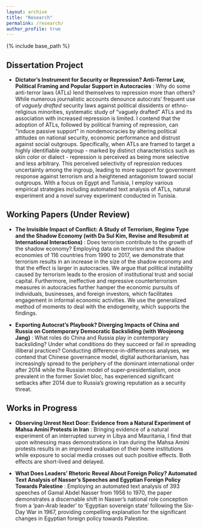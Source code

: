 ```yaml
---
layout: archive
title: "Research"
permalink: /research/
author_profile: true
---
```



{% include base_path %}

## Dissertation Project
* **Dictator’s Instrument for Security or Repression? Anti-Terror Law, Political Framing and Popular Support in Autocracies**
  :   Why do some anti-terror laws (ATLs) lend themselves to repression more than others? While numerous journalistic accounts denounce autocrats’ frequent use of _vaguely drafted_ security laws against political dissidents or ethno-religious minorities, systematic study of “vaguely drafted” ATLs and its association with increased repression is limited. I contend that the adoption of ATLs, followed by political framing of repression, can "induce passive support" in nondemocracies by altering political attitudes on national security, economic performance and distrust against social outgroups. Specifically, when ATLs are framed to target a highly identifiable outgroup - marked by distinct characteristics such as skin color or dialect - repression is perceived as being more selective and less arbitrary. This perceived selectivity of repression reduces uncertainty among the ingroup, leading to more support for government response against terrorism and a heightened antagonism toward social outgroups. With a focus on Egypt and Tunisia, I employ various empirical strategies including automated text analysis of ATLs, natural experiment and a novel survey experiment conducted in Tunisia. 

## Working Papers (Under Review)
* **The Invisible Impact of Conflict: A Study of Terrorism, Regime Type and the Shadow Economy (with Da Sul Kim, Revise and Resubmit at International Interactions)**
  :   Does terrorism contribute to the growth of the shadow economy? Employing data on terrorism and the shadow economies of 116 countries from 1990 to 2017, we demonstrate that terrorism results in an increase in the size of the shadow economy and that the effect is larger in autocracies. We argue that political instability caused by terrorism leads to the erosion of institutional trust and social capital. Furthermore, ineffective and repressive counterterrorism measures in autocracies further hamper the economic pursuits of individuals, businesses, and foreign investors, which facilitates engagement in informal economic activities. We use the generalized method of moments to deal with the endogeneity, which supports the findings.

* **Exporting Autocrat’s Playbook? Diverging Impacts of China and Russia on Contemporary Democratic Backsliding (with Woojeong Jang)**
  :   What roles do China and Russia play in contemporary backsliding? Under what conditions do they succeed or fail in spreading illiberal practices? Conducting difference-in-differences analyses, we contend that Chinese governance model, digital authoritarianism, has increasingly spread to the periphery of the dominant international order after 2014 while the Russian model of super-presidentialism, once prevalent in the former Soviet bloc, has experienced significant setbacks after 2014 due to Russia’s growing reputation as a security threat.


## Works in Progress
* **Observing Unrest Next Door: Evidence from a Natural Experiment of Mahsa Amini Protests in Iran**
  :   Bringing evidence of a natural experiment of an interrupted survey in Libya and Mauritania, I find that upon witnessing mass demonstrations in Iran during the Mahsa Amini protests results in an improved evaluation of their home institutions while exposure to social media crosses out such positive effects. Both effects are short-lived and delayed. 
  
* **What Does Leaders’ Rhetoric Reveal About Foreign Policy? Automated Text Analysis of Nasser’s Speeches and Egyptian Foreign Policy Towards Palestine**
  :   Employing an automated text analysis of 393 speeches of Gamal Abdel Nasser from 1956 to 1970, the paper demonstrates a discernable shift in Nasser’s national role conception from a ‘pan-Arab leader’ to ‘Egyptian sovereign state’ following the Six-Day War in 1967, providing compelling explanation for the significant changes in Egyptian foreign policy towards Palestine.
  
  
